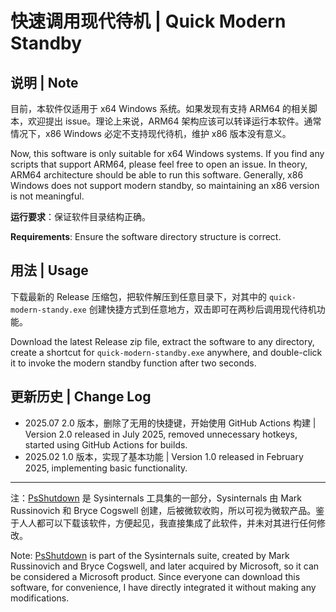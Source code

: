 # 快速调用现代待机 | Quick Modern Standby

## 说明 | Note

目前，本软件仅适用于 x64 Windows 系统。如果发现有支持 ARM64 的相关脚本，欢迎提出 issue。理论上来说，ARM64 架构应该可以转译运行本软件。通常情况下，x86 Windows 必定不支持现代待机，维护 x86 版本没有意义。

Now, this software is only suitable for x64 Windows systems. If you find any scripts that support ARM64, please feel free to open an issue. In theory, ARM64 architecture should be able to run this software. Generally, x86 Windows does not support modern standby, so maintaining an x86 version is not meaningful.

**运行要求**：保证软件目录结构正确。

**Requirements**: Ensure the software directory structure is correct.

## 用法 | Usage

下载最新的 Release 压缩包，把软件解压到任意目录下，对其中的 `quick-modern-standy.exe` 创建快捷方式到任意地方，双击即可在两秒后调用现代待机功能。

Download the latest Release zip file, extract the software to any directory, create a shortcut for `quick-modern-standby.exe` anywhere, and double-click it to invoke the modern standby function after two seconds.

## 更新历史 | Change Log

- 2025.07 2.0 版本，删除了无用的快捷键，开始使用 GitHub Actions 构建 | Version 2.0 released in July 2025, removed unnecessary hotkeys, started using GitHub Actions for builds.
- 2025.02 1.0 版本，实现了基本功能 | Version 1.0 released in February 2025, implementing basic functionality.

---

注：[PsShutdown](https://learn.microsoft.com/zh-cn/sysinternals/downloads/psshutdown) 是 Sysinternals 工具集的一部分，Sysinternals 由 Mark Russinovich 和 Bryce Cogswell 创建，后被微软收购，所以可视为微软产品。鉴于人人都可以下载该软件，方便起见，我直接集成了此软件，并未对其进行任何修改。

Note: [PsShutdown](https://learn.microsoft.com/zh-cn/sysinternals/downloads/psshutdown) is part of the Sysinternals suite, created by Mark Russinovich and Bryce Cogswell, and later acquired by Microsoft, so it can be considered a Microsoft product. Since everyone can download this software, for convenience, I have directly integrated it without making any modifications.

